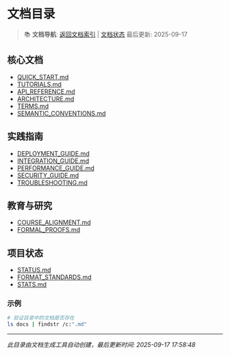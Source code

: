 ﻿# 文档目录

> 📚 **文档导航**: [返回文档索引](INDEX.md) | [文档状态](STATUS.md)
> 最后更新: 2025-09-17

## 核心文档

- [QUICK_START.md](QUICK_START.md)
- [TUTORIALS.md](TUTORIALS.md)
- [API_REFERENCE.md](API_REFERENCE.md)
- [ARCHITECTURE.md](ARCHITECTURE.md)
- [TERMS.md](TERMS.md)
- [SEMANTIC_CONVENTIONS.md](SEMANTIC_CONVENTIONS.md)

## 实践指南

- [DEPLOYMENT_GUIDE.md](DEPLOYMENT_GUIDE.md)
- [INTEGRATION_GUIDE.md](INTEGRATION_GUIDE.md)
- [PERFORMANCE_GUIDE.md](PERFORMANCE_GUIDE.md)
- [SECURITY_GUIDE.md](SECURITY_GUIDE.md)
- [TROUBLESHOOTING.md](TROUBLESHOOTING.md)

## 教育与研究

- [COURSE_ALIGNMENT.md](COURSE_ALIGNMENT.md)
- [FORMAL_PROOFS.md](FORMAL_PROOFS.md)

## 项目状态

- [STATUS.md](STATUS.md)
- [FORMAT_STANDARDS.md](FORMAT_STANDARDS.md)
- [STATS.md](STATS.md)

### 示例

```bash
# 验证目录中的文档是否存在
ls docs | findstr /c:".md"
```

---

*此目录由文档生成工具自动创建，最后更新时间: 2025-09-17 17:58:48*
